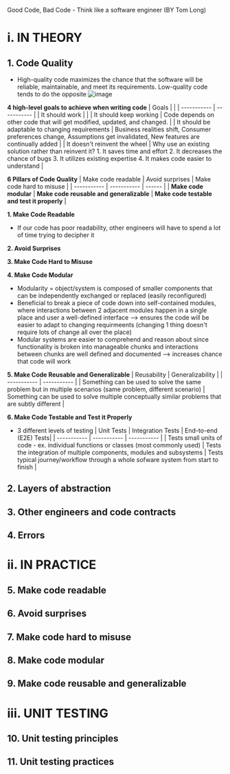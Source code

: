 Good Code, Bad Code - Think like a software engineer (BY Tom Long)

# i. IN THEORY

## 1. Code Quality

- High-quality code maximizes the chance that the software will be reliable, maintainable, and meet its requirements. Low-quality code tends to do the opposite
  ![image](https://user-images.githubusercontent.com/62129720/144141518-a56968ff-e8e5-4cd5-b091-c594bc394a62.png)

**4 high-level goals to achieve when writing code**
| Goals | |
| ----------- | ----------- |
| It should work | |
| It should keep working | Code depends on other code that will get modified, updated, and changed. |
| It should be adaptable to changing requirements | Business realities shift, Consumer preferences change, Assumptions get invalidated, New features are continually added |
| It doesn't reinvent the wheel | Why use an existing solution rather than reinvent it? 1. It saves time and effort 2. It decreases the chance of bugs 3. It utilizes existing expertise 4. It makes code easier to understand |

**6 Pillars of Code Quality**
| Make code readable | Avoid surprises | Make code hard to misuse |
| ----------- | ----------- | ------ |
| **Make code modular** | **Make code reusable and generalizable** | **Make code testable and test it properly** |

**1. Make Code Readable**

- If our code has poor readability, other engineers will have to spend a lot of time trying to decipher it

**2. Avoid Surprises**

**3. Make Code Hard to Misuse**

**4. Make Code Modular**

- Modularity = object/system is composed of smaller components that can be independently exchanged or replaced (easily reconfigured)
- Beneficial to break a piece of code down into self-contained modules, where interactions between 2 adjacent modules happen in a single place and user a well-defined interface --> ensures the code will be easier to adapt to changing requirmeents (changing 1 thing doesn't require lots of change all over the place)
- Modular systems are easier to comprehend and reason about since functionality is broken into manageable chunks and interactions between chunks are well defined and documented --> increases chance that code will work

**5. Make Code Reusable and Generalizable**
| Reusability | Generalizability |
| ----------- | ----------- |
| Something can be used to solve the same problem but in multiple scenarios (same problem, different scenario) | Something can be used to solve multiple conceptually similar problems that are subtly different |

**6. Make Code Testable and Test it Properly**

- 3 different levels of testing
  | Unit Tests | Integration Tests | End-to-end (E2E) Tests|
  | ----------- | ----------- | ----------- |
  | Tests small units of code - ex. individual functions or classes (most commonly used) | Tests the integration of multiple components, modules and subsystems | Tests typical journey/workflow through a whole sofware system from start to finish |

## 2. Layers of abstraction

## 3. Other engineers and code contracts

## 4. Errors

# ii. IN PRACTICE

## 5. Make code readable

## 6. Avoid surprises

## 7. Make code hard to misuse

## 8. Make code modular

## 9. Make code reusable and generalizable

# iii. UNIT TESTING

## 10. Unit testing principles

## 11. Unit testing practices
